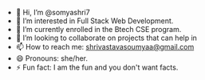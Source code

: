 - 👋 Hi, I’m @somyashri7
- 👀 I’m interested in Full Stack Web Development.
- 🌱 I’m currently enrolled in the Btech CSE program.
- 💞️ I’m looking to collaborate on projects that can help in 
- 📫 How to reach me: shrivastavasoumyaa@gmail.com
- 😄 Pronouns: she/her.
- ⚡ Fun fact: I am  the fun and you don't want facts.

<!---
somyashri7/somyashri7 is a ✨ special ✨ repository because its `README.md` (this file) appears on your GitHub profile.
--->
